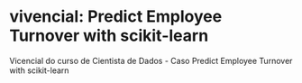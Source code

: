# vivencial: Predict Employee Turnover with scikit-learn
Vicencial do curso de Cientista de Dados - Caso Predict Employee Turnover with scikit-learn
